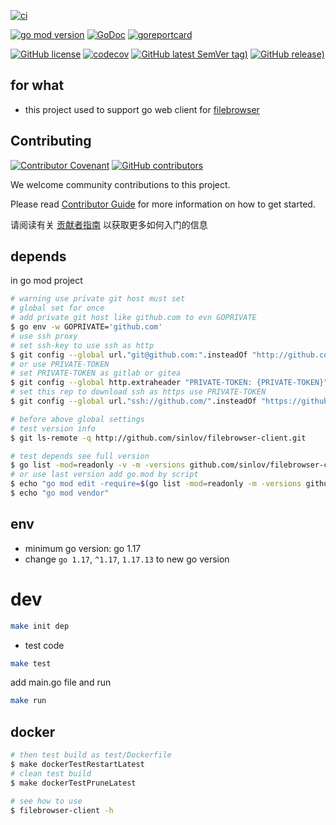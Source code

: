 [![ci](https://github.com/sinlov/filebrowser-client/actions/workflows/ci.yml/badge.svg)](https://github.com/sinlov/filebrowser-client/actions/workflows/ci.yml)

[![go mod version](https://img.shields.io/github/go-mod/go-version/sinlov/filebrowser-client?label=go.mod)](https://github.com/sinlov/filebrowser-client)
[![GoDoc](https://godoc.org/github.com/sinlov/filebrowser-client?status.png)](https://godoc.org/github.com/sinlov/filebrowser-client)
[![goreportcard](https://goreportcard.com/badge/github.com/sinlov/filebrowser-client)](https://goreportcard.com/report/github.com/sinlov/filebrowser-client)

[![GitHub license](https://img.shields.io/github/license/sinlov/filebrowser-client)](https://github.com/sinlov/filebrowser-client)
[![codecov](https://codecov.io/gh/sinlov/filebrowser-client/branch/main/graph/badge.svg)](https://codecov.io/gh/sinlov/filebrowser-client)
[![GitHub latest SemVer tag)](https://img.shields.io/github/v/tag/sinlov/filebrowser-client)](https://github.com/sinlov/filebrowser-client/tags)
[![GitHub release)](https://img.shields.io/github/v/release/sinlov/filebrowser-client)](https://github.com/sinlov/filebrowser-client/releases)

## for what

- this project used to support go web client for [filebrowser](https://github.com/filebrowser/filebrowser)

## Contributing

[![Contributor Covenant](https://img.shields.io/badge/contributor%20covenant-v1.4-ff69b4.svg)](.github/CONTRIBUTING_DOC/CODE_OF_CONDUCT.md)
[![GitHub contributors](https://img.shields.io/github/contributors/sinlov/filebrowser-client)](https://github.com/sinlov/filebrowser-client/graphs/contributors)

We welcome community contributions to this project.

Please read [Contributor Guide](.github/CONTRIBUTING_DOC/CONTRIBUTING.md) for more information on how to get started.

请阅读有关 [贡献者指南](.github/CONTRIBUTING_DOC/zh-CN/CONTRIBUTING.md) 以获取更多如何入门的信息

## depends

in go mod project

```bash
# warning use private git host must set
# global set for once
# add private git host like github.com to evn GOPRIVATE
$ go env -w GOPRIVATE='github.com'
# use ssh proxy
# set ssh-key to use ssh as http
$ git config --global url."git@github.com:".insteadOf "http://github.com/"
# or use PRIVATE-TOKEN
# set PRIVATE-TOKEN as gitlab or gitea
$ git config --global http.extraheader "PRIVATE-TOKEN: {PRIVATE-TOKEN}"
# set this rep to download ssh as https use PRIVATE-TOKEN
$ git config --global url."ssh://github.com/".insteadOf "https://github.com/"

# before above global settings
# test version info
$ git ls-remote -q http://github.com/sinlov/filebrowser-client.git

# test depends see full version
$ go list -mod=readonly -v -m -versions github.com/sinlov/filebrowser-client
# or use last version add go.mod by script
$ echo "go mod edit -require=$(go list -mod=readonly -m -versions github.com/sinlov/filebrowser-client | awk '{print $1 "@" $NF}')"
$ echo "go mod vendor"
```

## env

- minimum go version: go 1.17
- change `go 1.17`, `^1.17`, `1.17.13` to new go version

# dev

```bash
make init dep
```

- test code

```bash
make test
```

add main.go file and run

```bash
make run
```

## docker

```bash
# then test build as test/Dockerfile
$ make dockerTestRestartLatest
# clean test build
$ make dockerTestPruneLatest

# see how to use
$ filebrowser-client -h
```
